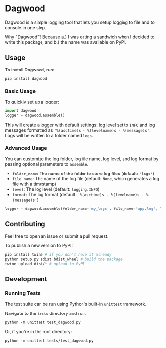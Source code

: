 # Dagwood

Dagwood is a simple logging tool that lets you setup logging to file and to console in one step.

Why "Dagwood"? Because a.) I was eating a sandwich when I decided to write this package, and b.) the name was available on PyPI.

## Usage

To install Dagwood, run:

```
pip install dagwood
```

### Basic Usage

To quickly set up a logger:

```python
import dagwood
logger = dagwood.assemble()
```

This will create a logger with default settings: log level set to `INFO` and log messages formatted as `'%(asctime)s - %(levelname)s - %(message)s'`. Logs will be written to a folder named `logs`.

### Advanced Usage

You can customize the log folder, log file name, log level, and log format by passing optional parameters to `assemble`.

- `folder_name`: The name of the folder to store log files (default: `'logs'`)
- `file_name`: The name of the log file (default: `None`, which generates a log file with a timestamp)
- `level`: The log level (default: `logging.INFO`)
- `format`: The log format (default: `'%(asctime)s - %(levelname)s - %(message)s'`)

```python
logger = dagwood.assemble(folder_name='my_logs', file_name='app.log', level=logging.DEBUG, format='%(levelname)s - %(message)s')
```

## Contributing

Feel free to open an issue or submit a pull request.

To publish a new version to PyPI:
```bash
pip install twine # if you don't have it already
python setup.py sdist bdist_wheel # build the package
twine upload dist/* # upload to PyPI
```

## Development

### Running Tests

The test suite can be run using Python's built-in `unittest` framework.

Navigate to the `tests` directory and run:

```
python -m unittest test_dagwood.py
```

Or, if you're in the root directory:

```
python -m unittest tests/test_dagwood.py
```
